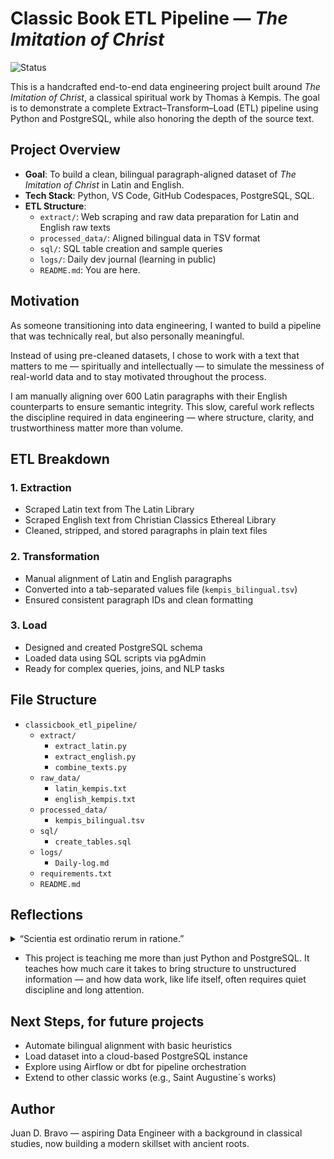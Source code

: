 # Classic Book ETL Pipeline — *The Imitation of Christ*
![Status](https://img.shields.io/badge/status-in_progress-yellow)

This is a handcrafted end-to-end data engineering project built around *The Imitation of Christ*, a classical spiritual work by Thomas à Kempis. The goal is to demonstrate a complete Extract–Transform–Load (ETL) pipeline using Python and PostgreSQL, while also honoring the depth of the source text.

## Project Overview

- **Goal**: To build a clean, bilingual paragraph-aligned dataset of *The Imitation of Christ* in Latin and English.
- **Tech Stack**: Python, VS Code, GitHub Codespaces, PostgreSQL, SQL.
- **ETL Structure**: 
  - `extract/`: Web scraping and raw data preparation for Latin and English raw texts
  - `processed_data/`: Aligned bilingual data in TSV format
  - `sql/`: SQL table creation and sample queries
  - `logs/`: Daily dev journal (learning in public)
  - `README.md`: You are here.

## Motivation

As someone transitioning into data engineering, I wanted to build a pipeline that was technically real, but also personally meaningful.

Instead of using pre-cleaned datasets, I chose to work with a text that matters to me — spiritually and intellectually — to simulate the messiness of real-world data and to stay motivated throughout the process.

I am manually aligning over 600 Latin paragraphs with their English counterparts to ensure semantic integrity. This slow, careful work reflects the discipline required in data engineering — where structure, clarity, and trustworthiness matter more than volume.

## ETL Breakdown

### 1. Extraction
- Scraped Latin text from The Latin Library
- Scraped English text from Christian Classics Ethereal Library
- Cleaned, stripped, and stored paragraphs in plain text files

### 2. Transformation
- Manual alignment of Latin and English paragraphs
- Converted into a tab-separated values file (`kempis_bilingual.tsv`)
- Ensured consistent paragraph IDs and clean formatting

### 3. Load
- Designed and created PostgreSQL schema
- Loaded data using SQL scripts via pgAdmin
- Ready for complex queries, joins, and NLP tasks

## File Structure

- `classicbook_etl_pipeline/`
  - `extract/`
    - `extract_latin.py`
    - `extract_english.py`
    - `combine_texts.py`
  - `raw_data/`
    - `latin_kempis.txt`
    - `english_kempis.txt`
  - `processed_data/`
    - `kempis_bilingual.tsv`
  - `sql/`
    - `create_tables.sql`
  - `logs/`
    - `Daily-log.md`
  - `requirements.txt`
  - `README.md`


## Reflections

<details>
  <summary>“Scientia est ordinatio rerum in ratione.”</summary>

  “Knowledge is the ordering of things according to reason.”
</details>


- This project is teaching me more than just Python and PostgreSQL. It teaches how much care it takes to bring structure to unstructured information — and how data work, like life itself, often requires quiet discipline and long attention.

## Next Steps, for future projects

- Automate bilingual alignment with basic heuristics
- Load dataset into a cloud-based PostgreSQL instance
- Explore using Airflow or dbt for pipeline orchestration
- Extend to other classic works (e.g., Saint Augustine´s works)

## Author

Juan D. Bravo — aspiring Data Engineer with a background in classical studies,
now building a modern skillset with ancient roots.